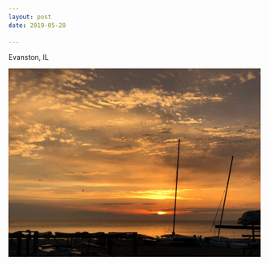 ```yaml
---
layout: post
date: 2019-05-28

---
```

Evanston, IL

<img src="/assets/images/6C0C2CCA-5C0F-4155-97C7-96D4495F4BB2.jpeg" />
